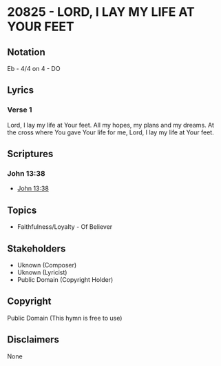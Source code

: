 # 20825 - LORD, I LAY MY LIFE AT YOUR FEET

## Notation

Eb - 4/4 on 4 - DO

## Lyrics

### Verse 1

Lord, I lay my life at Your feet. All my hopes, my plans and my dreams. At the cross where You gave Your life for me, Lord, I lay my life at Your feet.


## Scriptures

### John 13:38

- [John 13:38](https://www.biblegateway.com/passage/?search=John%2013%3A38)


## Topics

- Faithfulness/Loyalty - Of Believer

## Stakeholders

- Uknown (Composer)
- Uknown (Lyricist)
- Public Domain (Copyright Holder)

## Copyright

Public Domain
(This hymn is free to use)

## Disclaimers

None


